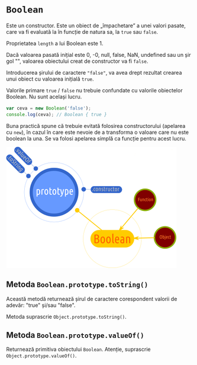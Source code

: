 # `Boolean`

Este un constructor.
Este un obiect de „împachetare” a unei valori pasate, care va fi evaluată la în funcție de natura sa, la `true` sau `false`.

Proprietatea `length` a lui Boolean este 1.

Dacă valoarea pasată inițial este 0, -0, null, false, NaN, undefined sau un șir gol "", valoarea obiectului creat de constructor va fi `false`.

Introducerea șirului de caractere `"false"`, va avea drept rezultat crearea unui obiect cu valoarea inițială `true`.

Valorile primare `true` / `false` nu trebuie confundate cu valorile obiectelor Boolean. Nu sunt același lucru.

```javascript
var ceva = new Boolean('false');
console.log(ceva); // Boolean { true }
```

Buna practică spune că trebuie evitată folosirea constructorului (apelarea cu `new`), în cazul în care este nevoie de a transforma o valoare care nu este boolean la una. Se va folosi apelarea simplă ca funcție pentru acest lucru.

![](BooleanMap.png)

## Metoda `Boolean.prototype.toString()`

Această metodă returnează șirul de caractere corespondent valorii de adevăr: "true" și/sau "false".

Metoda suprascrie `Object.prototype.toString()`.

## Metoda `Boolean.prototype.valueOf()`

Returnează primitiva obiectului `Boolean`.
Atenție, suprascrie `Object.prototype.valueOf()`.
